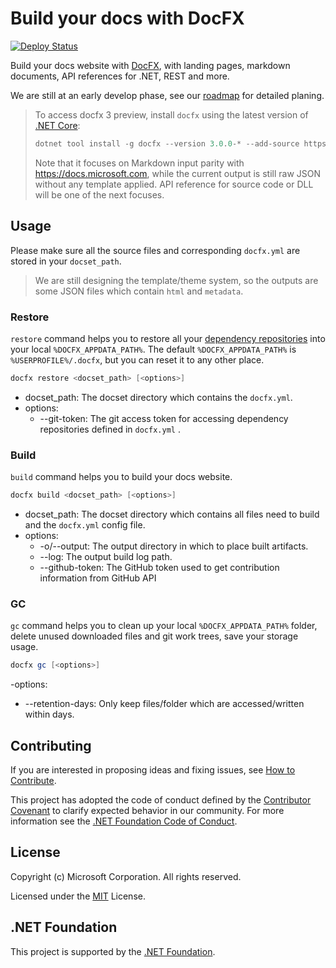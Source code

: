 # Build your docs with DocFX

[![Deploy Status](https://ceapex.visualstudio.com/Engineering/_apis/build/status/docfx/docfx-deploy)](https://ceapex.visualstudio.com/Engineering/_build/latest?definitionId=665)

Build your docs website with [DocFX](https://github.com/dotnet/docfx), with landing pages, markdown documents, API references for .NET, REST and more.

We are still at an early develop phase, see our [roadmap](https://github.com/dotnet/docfx/projects/1) for detailed planing.

> To access docfx 3 preview, install `docfx` using the latest version of [.NET Core](https://www.microsoft.com/net/download):
>  ```powershell
>  dotnet tool install -g docfx --version 3.0.0-* --add-source https://www.myget.org/F/docfx-v3/api/v2
>  ```
> Note that it focuses on Markdown input parity with https://docs.microsoft.com, while the current output is still raw JSON without any template applied. API reference for source code or DLL will be one of the next focuses.

## Usage
Please make sure all the source files and corresponding `docfx.yml` are stored in your `docset_path`.

> We are still designing the template/theme system, so the outputs are some JSON files which contain `html` and `metadata`.

### Restore
`restore` command helps you to restore all your [dependency repositories](docs/designs/config.md) into your local `%DOCFX_APPDATA_PATH%`.
The default `%DOCFX_APPDATA_PATH%` is `%USERPROFILE%/.docfx`, but you can reset it to any other place.

```powershell
docfx restore <docset_path> [<options>]
```
- docset_path: The docset directory which contains the `docfx.yml`.
- options:
  - --git-token: The git access token for accessing dependency repositories defined in `docfx.yml` .

### Build
`build` command helps you to build your docs website.

```powershell
docfx build <docset_path> [<options>]
```
- docset_path: The docset directory which contains all files need to build and the `docfx.yml` config file.
- options:
  - -o/--output: The output directory in which to place built artifacts.
  - --log: The output build log path.
  - --github-token: The GitHub token used to get contribution information from GitHub API

### GC
`gc` command helps you to clean up your local `%DOCFX_APPDATA_PATH%` folder, delete unused downloaded files and git work trees, save your storage usage.

```powershell
docfx gc [<options>]
```

-options:
  - --retention-days: Only keep files/folder which are accessed/written within <retention-days> days.

## Contributing

If you are interested in proposing ideas and fixing issues, see [How to Contribute](CONTRIBUTING.md).

This project has adopted the code of conduct defined by the [Contributor Covenant](http://contributor-covenant.org/) to clarify expected behavior in our community.
For more information see the [.NET Foundation Code of Conduct](http://www.dotnetfoundation.org/code-of-conduct).


## License

Copyright (c) Microsoft Corporation. All rights reserved.

Licensed under the [MIT](https://github.com/dotnet/docfx/blob/v3/LICENSE.txt) License.

## .NET Foundation

This project is supported by the [.NET Foundation](http://www.dotnetfoundation.org).
